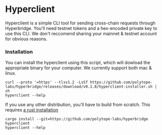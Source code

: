 # Hyperclient

Hyperclient is a simple CLI tool for sending cross-chain requests through Hyperbridge. You'll need testnet tokens and a hex-encoded private key to use this CLI. We don't reccomend sharing your mainnet & testnet account for obvious reasons.

### Installation


You can install the hyperclient using this script, which will dowload the appropriate binary for your computer. We currently support both mac & linux.

```
curl --proto '=https' --tlsv1.2 -LsSf https://github.com/polytope-labs/hyperbridge/releases/download/v0.1.8/hyperclient-installer.sh | sh
hyperclient --help
```

If you use any other distribution, you'll have to build from scratch. This requires [a rust installation](https://doc.rust-lang.org/cargo/getting-started/installation.html)


```
cargo install --git=https://github.com/polytope-labs/hyperbridge hyperclient
hyperclient --help
```
